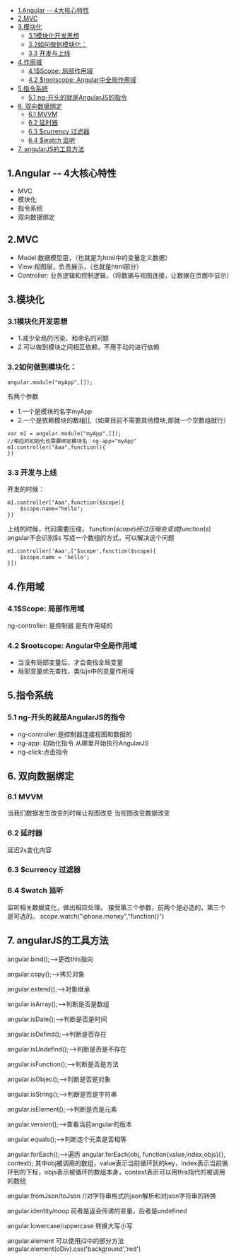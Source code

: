 <!-- TOC -->

- [1.Angular -- 4大核心特性](#1angular----4大核心特性)
- [2.MVC](#2mvc)
- [3.模块化](#3模块化)
    - [3.1模块化开发思想](#31模块化开发思想)
    - [3.2如何做到模块化：](#32如何做到模块化)
    - [3.3 开发与上线](#33-开发与上线)
- [4.作用域](#4作用域)
    - [4.1$Scope: 局部作用域](#41scope-局部作用域)
    - [4.2 $rootscope: Angular中全局作用域](#42-rootscope-angular中全局作用域)
- [5.指令系统](#5指令系统)
    - [5.1 ng-开头的就是AngularJS的指令](#51-ng-开头的就是angularjs的指令)
- [6. 双向数据绑定](#6-双向数据绑定)
    - [6.1 MVVM](#61-mvvm)
    - [6.2 延时器](#62-延时器)
    - [6.3 $currency 过滤器](#63-currency-过滤器)
    - [6.4 $watch 监听](#64-watch-监听)
- [7. angularJS的工具方法](#7-angularjs的工具方法)

<!-- /TOC -->

##  1.Angular -- 4大核心特性

* MVC
* 模块化
* 指令系统
* 双向数据绑定

##  2.MVC

* Model:数据模型层，（也就是为html中的变量定义数据）
* View:视图层，负责展示，（也就是html部分）
* Controller: 业务逻辑和控制逻辑，（将数据与视图连接，让数据在页面中显示）

## 3.模块化

### 3.1模块化开发思想
* 1.减少全局的污染、和命名的问题
* 2.可以做到模块之间相互依赖，不用手动的进行依赖

### 3.2如何做到模块化：
```
angular.module("myApp",[]);

```
有两个参数
* 1.一个是模块的名字myApp
* 2.一个是依赖模块的数组[],（如果目前不需要其他模块,那就一个空数组就行）
```
var m1 = angular.module("myApp",[]);
//相应的初始化也需要绑定模块名：ng-app="myApp"
m1.controller("Aaa",function(){
})
```

### 3.3 开发与上线
开发的时候：
```
m1.controller("Aaa",function($scope){
    $scope.name="hello";
})
```
上线的时候，代码需要压缩，
function($scope)经过压缩会变成function($s) angular不会识别$s
写成一个数组的方式，可以解决这个问题
```
m1.controller('Aaa',['$scope',function($scope){
    $scope.name = 'hello';
}])
```

## 4.作用域

### 4.1$Scope: 局部作用域
ng-controller: 是控制器 是有作用域的


### 4.2 $rootscope: Angular中全局作用域

* 当没有局部变量后，才会查找全局变量
* 局部变量优先查找，类似js中的变量作用域

## 5.指令系统

### 5.1 ng-开头的就是AngularJS的指令
* ng-controller:是控制器连接视图和数据的
* ng-app: 初始化指令 从哪里开始执行AngularJS
* ng-click:点击指令

## 6. 双向数据绑定
### 6.1 MVVM
当我们数据发生改变的时候让视图改变
当视图改变数据改变

### 6.2 延时器
延迟2s变化内容

### 6.3 $currency 过滤器

### 6.4 $watch 监听
监听相关数据变化，做出相应处理。
接受第三个参数，前两个是必选的，第三个是可选的。
$scope.$watch("iphone.money","function()")

## 7. angularJS的工具方法
angular.bind();-->更改this指向

angular.copy();-->拷贝对象

angular.extend();-->对象继承

angular.isArray();-->判断是否是数组

angular.isDate();-->判断是否是时间

angular.isDefind();-->判断是否存在

angular.isUndefind();-->判断是否是不存在

angular.isFunction();-->判断是否是方法

angular.isObjec();-->判断是否是对象

angular.isString();-->判断是否是字符串

angular.isElement();-->判断是否是元素

angular.version();-->查看当前angular的版本

angular.equals();-->判断连个元素是否相等

angular.forEach();-->遍历
angular.forEach(obj, function(value,index,objs){}, context);
其中obj被调用的数组，value表示当前循环到的key，index表示当前循环到的下标，objs表示被循环的数组本身，context表示可以用this指代的被调用的数组

angular.fromJson/toJson //对字符串格式的json解析和对json字符串的转换

angular.identity/noop 前者是返会传递的变量，后者是undefined

angular.lowercase/uppercase 转换大写小写

angular.element 可以使用jQ中的部分方法
angular.element(oDiv).css('background','red')








